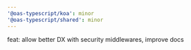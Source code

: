 ```yaml
---
'@oas-typescript/koa': minor
'@oas-typescript/shared': minor
---
```


feat: allow better DX with security middlewares, improve docs
